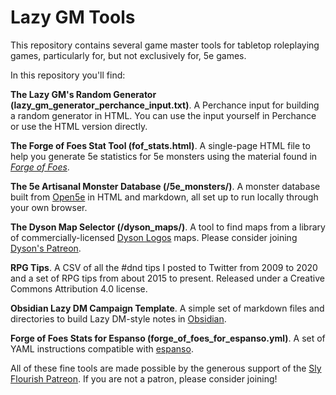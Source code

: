 # Lazy GM Tools

This repository contains several game master tools for tabletop roleplaying games, particularly for, but not exclusively for, 5e games.

In this repository you'll find:

**The Lazy GM's Random Generator (lazy_gm_generator_perchance_input.txt)**. A Perchance input for building a random generator in HTML. You can use the input yourself in Perchance or use the HTML version directly.

**The Forge of Foes Stat Tool (fof_stats.html)**. A single-page HTML file to help you generate 5e statistics for 5e monsters using the material found in *[Forge of Foes](https://shop.slyflourish.com/collections/the-lazy-dungeon-master-series/products/forge-of-foes)*.

**The 5e Artisanal Monster Database (/5e_monsters/)**. A monster database built from [Open5e](https://open5e.com) in HTML and markdown, all set up to run locally through your own browser.

**The Dyson Map Selector (/dyson_maps/)**. A tool to find maps from a library of commercially-licensed [Dyson Logos](https://dysonlogos.blog) maps. Please consider joining [Dyson's Patreon](https://www.patreon.com/dysonlogos/).

**RPG Tips**. A CSV of all the #dnd tips I posted to Twitter from 2009 to 2020 and a set of RPG tips from about 2015 to present. Released under a Creative Commons Attribution 4.0 license.

**Obsidian Lazy DM Campaign Template**. A simple set of markdown files and directories to build Lazy DM-style notes in [Obsidian](https://obsidian.md/).

**Forge of Foes Stats for Espanso (forge_of_foes_for_espanso.yml)**. A set of YAML instructions compatible with [espanso](https://espanso.org/).

All of these fine tools are made possible by the generous support of the [Sly Flourish Patreon](https://www.patreon.com/slyflourish). If you are not a patron, please consider joining!